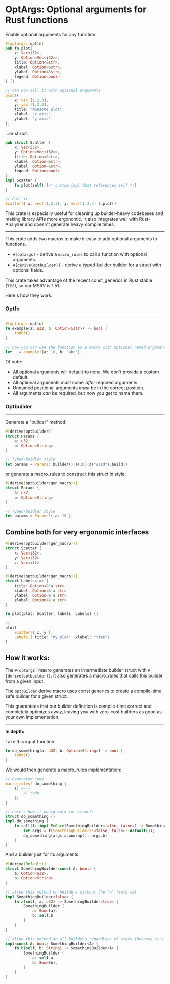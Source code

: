 # OptArgs: Optional arguments for Rust functions

Enable optional arguments for any function:

```rust
#[optargs::optfn]
pub fn plot(
    x: Vec<i32>,
    y: Option<Vec<i32>>,
    title: Option<&str>,
    xlabel: Option<&str>,
    ylabel: Option<&str>,
    legend: Option<bool>
) {}

// can now call it with optional arguments
plot!(
    x: vec![1,2,3], 
    y: vec![1,2,3], 
    title: "Awesome plot", 
    xlabel: "x axis", 
    ylabel: "y axis"
);
```

...or struct:

```rust
pub struct Scatter {
    x: Vec<i32>,
    y: Option<Vec<i32>>,
    title: Option<&str>,
    xlabel: Option<&str>,
    ylabel: Option<&str>,
    legend: Option<bool>
}
impl Scatter {
    fn plot(self) {/* custom impl that references self */}
}

// Call it
Scatter!{ x: vec![1,2,3], y: vec![1,2,3] }.plot()
```

This crate is especially useful for cleaning up builder-heavy codebases and making library APIs more ergonomic. It also integrates well with Rust-Analyzer and doesn't generate heavy compile times.

---

This crate adds two macros to make it easy to add optional arguments to functions.
- `#[optargs]` - derive a `macro_rules` to call a function with optional arguments.
- `#[derive(optbuilder)]` - derive a typed-builder builder for a struct with optional fields.

This crate takes advantage of the recent const_generics in Rust stable (1.51), so our MSRV is 1.51.

Here's how they work:

### Optfn
---
```rust
#[optargs::optfn]
fn example(a: u32, b: Option<&str>) -> bool {
    todo!()
}

// now you can use the function as a macro with optional named arguments
let _ = example!(a: 10, b: "abc");
```

Of note:
- All optional arguments will default to none. We don't provide a custom default.
- All optional arguments must come *after* required arguments.
- Unnamed positional arguments *must* be in the correct position.
- All arguments *can* be required, but now you get to name them.

### Optbuilder
---
Generate a "builder" method:
```rust
#[derive(optbuilder)]
struct Params {
    a: u32,
    b: Option<String>
}

// Typed-buidler style
let params = Params::builder().a(10).b("wasd").build();
```

or generate a macro_rules to construct this struct in style:
```rust
#[derive(optbuilder(gen_macro))]
struct Params {
    a: u32,
    b: Option<String>
}

// Typed-buidler style
let params = Params!{ a: 10 };
```

## Combine both for very ergonomic interfaces
```rust
#[derive(optbuilder(gen_macro))]
struct Scatter {
    x: Vec<i32>,
    y: Vec<i32>
    z: Vec<i32>
}

#[derive(optbuilder(gen_macro))]
struct Labels<'a> {
    title: Option<&'a str>
    xlabel: Option<&'a str>
    ylabel: Option<&'a str>
    zlabel: Option<&'a str>
}

fn plot(plot: Scatter, labels: Labels) {}

// 
plot(
    Scatter!{ x, y },
    Labels!{ title: "my plot", xlabel: "time"}
)
```

## How it works:
The `#[optargs]` macro generates an intermediate builder struct with `#[derive(optbuilder)]`. It also generates a macro_rules that calls this builder from a given input.

The `optbuilder` derive macro uses const generics to create a compile-time safe builder for a given struct.

This guarantees that our builder definition is compile-time correct and completely optimizes away, leaving you with zero-cost builders as good as your own implementation.

---
**In depth:**

Take this input function:
```rust
fn do_something(a: u32, b: Option<String>) -> bool {
    todo!()
}
```

We would then generate a macro_rules implementation:
```rust
// Generated code
macro_rules! do_something {
    () => {
        // todo    
    };
}

// here's how it would work for structs
struct do_something {}
impl do_something {
    fn call(f: impl FnOnce(SomethingBuilder<false, false>) -> SomethingBuilder<true, true>) -> () {
        let args = f(SomethingBuilder::<false, false>::default());
        do_something(args.a.unwrap(), args.b)
    }
}
```

And a builder just for its arguments:
```rust
#[derive(Default)]
struct SomethingBuilder<const A: bool> {
    a: Option<u32>,
    b: Option<String>,
}

// allow this method on builders without the "a" field set
impl SomethingBuilder<false> {
    fn a(self, a: u32) -> SomethingBuilder<true> {
        SomethingBuilder {
            a: Some(a),
            b: self.b
        }
    }
}

// allow this method on all builders regardless of state (because it's optional)
impl<const A: bool> SomethingBuilder<A> {
    fn b(self, b: String) -> SomethingBuilder<A> {
        SomethingBuilder {
            a: self.a,
            b: Some(b),
        }
    }
}
```

